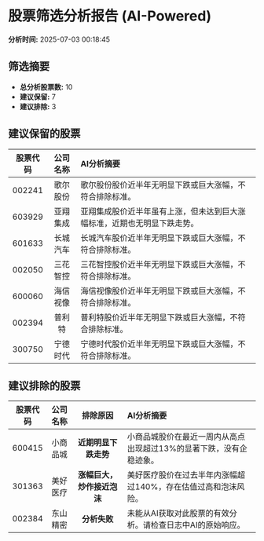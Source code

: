 # 股票筛选分析报告 (AI-Powered)

**分析时间:** 2025-07-03 00:18:45

## 筛选摘要

- **总分析股票数:** 10
- **建议保留:** 7
- **建议排除:** 3

## 建议保留的股票

| 股票代码 | 公司名称 | AI分析摘要 |
|:---:|:---:|:---|
| 002241 | 歌尔股份 | 歌尔股份股价近半年无明显下跌或巨大涨幅，不符合排除标准。 |
| 603929 | 亚翔集成 | 亚翔集成股价近半年虽有上涨，但未达到巨大涨幅标准，近期也无明显下跌走势。 |
| 601633 | 长城汽车 | 长城汽车股价近半年无明显下跌或巨大涨幅，不符合排除标准。 |
| 002050 | 三花智控 | 三花智控股价近半年无明显下跌或巨大涨幅，不符合排除标准。 |
| 600060 | 海信视像 | 海信视像股价近半年无明显下跌或巨大涨幅，不符合排除标准。 |
| 002394 | 普利特 | 普利特股价近半年无明显下跌或巨大涨幅，不符合排除标准。 |
| 300750 | 宁德时代 | 宁德时代股价近半年无明显下跌或巨大涨幅，不符合排除标准。 |

## 建议排除的股票

| 股票代码 | 公司名称 | 排除原因 | AI分析摘要 |
|:---:|:---:|:---:|:---|
| 600415 | 小商品城 | **近期明显下跌走势** | 小商品城股价在最近一周内从高点出现超过13%的显著下跌，没有企稳迹象。 |
| 301363 | 美好医疗 | **涨幅巨大，炒作接近泡沫** | 美好医疗股价在过去半年内涨幅超过140%，存在估值过高和泡沫风险。 |
| 002384 | 东山精密 | **分析失败** | 未能从AI获取对此股票的有效分析。请检查日志中AI的原始响应。 |
